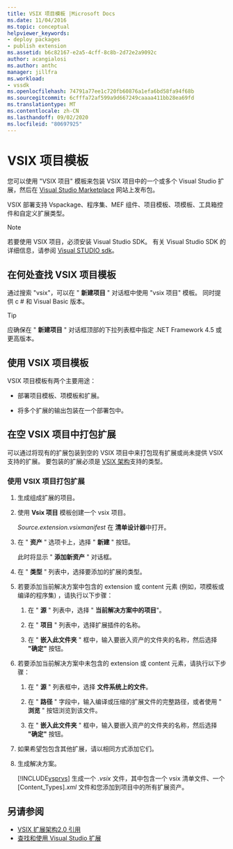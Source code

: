 ```yaml
---
title: VSIX 项目模板 |Microsoft Docs
ms.date: 11/04/2016
ms.topic: conceptual
helpviewer_keywords:
- deploy packages
- publish extension
ms.assetid: b6c82167-e2a5-4cff-8c8b-2d72e2a9092c
author: acangialosi
ms.author: anthc
manager: jillfra
ms.workload:
- vssdk
ms.openlocfilehash: 74791a77ee1c720fb60876a1efa6bd58fa94f68b
ms.sourcegitcommit: 6cfffa72af599a9d667249caaaa411bb28ea69fd
ms.translationtype: MT
ms.contentlocale: zh-CN
ms.lasthandoff: 09/02/2020
ms.locfileid: "80697925"
---
```

# <a name="vsix-project-template"></a>VSIX 项目模板

您可以使用 "VSIX 项目" 模板来包装 VSIX 项目中的一个或多个 Visual Studio 扩展，然后在 [Visual Studio Marketplace](https://marketplace.visualstudio.com/) 网站上发布包。

 VSIX 部署支持 Vspackage、程序集、MEF 组件、项目模板、项模板、工具箱控件和自定义扩展类型。

> [!NOTE]
> 若要使用 VSIX 项目，必须安装 Visual Studio SDK。 有关 Visual Studio SDK 的详细信息，请参阅 [Visual STUDIO sdk](../extensibility/visual-studio-sdk.md)。

## <a name="where-to-find-the-vsix-project-template"></a>在何处查找 VSIX 项目模板

通过搜索 "vsix"，可以在 " **新建项目** " 对话框中使用 "vsix 项目" 模板。  同时提供 c # 和 Visual Basic 版本。

> [!TIP]
> 应确保在 " **新建项目** " 对话框顶部的下拉列表框中指定 .NET Framework 4.5 或更高版本。

## <a name="uses-of-the-vsix-project-template"></a>使用 VSIX 项目模板

VSIX 项目模板有两个主要用途：

- 部署项目模板、项模板和扩展。

- 将多个扩展的输出包装在一个部署包中。

## <a name="packaging-an-extension-in-an-empty-vsix-project"></a>在空 VSIX 项目中打包扩展

可以通过将现有的扩展包装到空的 VSIX 项目中来打包现有扩展或尚未提供 VSIX 支持的扩展。 要包装的扩展必须是 [VSIX 架构](../extensibility/vsix-extension-schema-2-0-reference.md)支持的类型。

### <a name="to-package-an-extension-by-using-a-vsix-project"></a>使用 VSIX 项目打包扩展

1. 生成组成扩展的项目。

2. 使用 **Vsix 项目** 模板创建一个 vsix 项目。

    *Source.extension.vsixmanifest* 在 **清单设计器**中打开。

3. 在 " **资产** " 选项卡上，选择 " **新建** " 按钮。

    此时将显示 " **添加新资产** " 对话框。

4. 在 " **类型** " 列表中，选择要添加的扩展的类型。

5. 若要添加当前解决方案中包含的 extension 或 content 元素 (例如，项模板或编译的程序集) ，请执行以下步骤：

   1. 在 " **源** " 列表中，选择 " **当前解决方案中的项目**"。

   2. 在 " **项目** " 列表中，选择扩展插件的名称。

   3. 在 " **嵌入此文件夹** " 框中，输入要嵌入资产的文件夹的名称，然后选择 **"确定"** 按钮。

6. 若要添加当前解决方案中未包含的 extension 或 content 元素，请执行以下步骤：

   1. 在 " **源** " 列表框中，选择 **文件系统上的文件**。

   2. 在 " **路径** " 字段中，输入编译或压缩的扩展文件的完整路径，或者使用 " **浏览** " 按钮浏览到该文件。

   3. 在 " **嵌入此文件夹** " 框中，输入要嵌入资产的文件夹的名称，然后选择 **"确定"** 按钮。

7. 如果希望包包含其他扩展，请以相同方式添加它们。

8. 生成解决方案。

    [!INCLUDE[vsprvs](../code-quality/includes/vsprvs_md.md)] 生成一个 *.vsix* 文件，其中包含一个 vsix 清单文件、一个 [Content_Types]*.xml* 文件和您添加到项目中的所有扩展资产。

## <a name="see-also"></a>另请参阅

- [VSIX 扩展架构2.0 引用](../extensibility/vsix-extension-schema-2-0-reference.md)
- [查找和使用 Visual Studio 扩展](../ide/finding-and-using-visual-studio-extensions.md)

